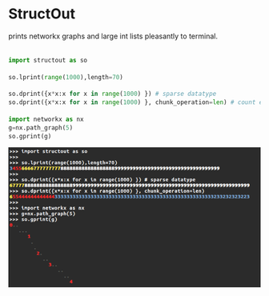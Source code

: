 # StructOut

prints networkx graphs and large int lists pleasantly to terminal. 



```python

import structout as so

so.lprint(range(1000),length=70)

so.dprint({x*x:x for x in range(1000) }) # sparse datatype
so.dprint({x*x:x for x in range(1000) }, chunk_operation=len) # count elements oO

import networkx as nx
g=nx.path_graph(5)
so.gprint(g)


```

![''](https://raw.githubusercontent.com/smautner/StructOut/master/example.png)


